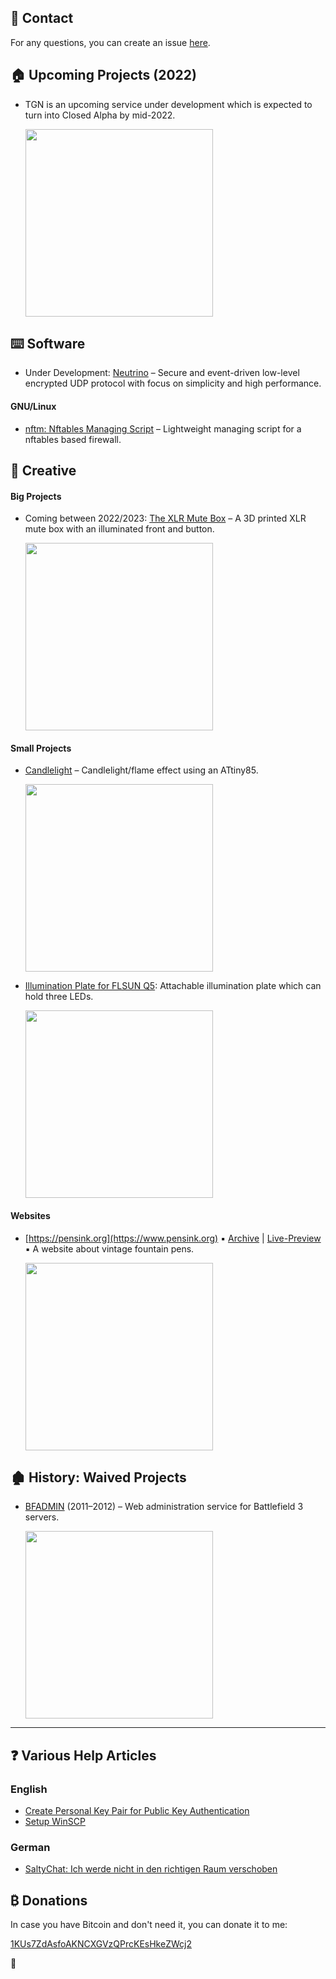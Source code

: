 ## 💬 Contact

For any questions, you can create an issue [here](https://github.com/etkaar/etkaar/issues/new).

## 🏠 Upcoming Projects (2022)

- TGN is an upcoming service under development which is expected to turn into Closed Alpha by mid-2022.

  <img src="https://user-images.githubusercontent.com/40885610/152909018-e2b8521c-71ee-49ff-a138-fe99d52a7f98.png" width="300">

## ⌨️ Software

- Under Development: [Neutrino](https://github.com/etkaar/Neutrino) – Secure and event-driven low-level encrypted UDP protocol with focus on simplicity and high performance.

#### GNU/Linux

- [nftm: Nftables Managing Script](https://github.com/etkaar/nftm) – Lightweight managing script for a nftables based firewall.

## 🔨 Creative

#### Big Projects

- Coming between 2022/2023: [The XLR Mute Box](https://github.com/etkaar/XRLMuteBox) – A 3D printed XLR mute box with an illuminated front and button.

  <img src="https://user-images.githubusercontent.com/40885610/141793683-0b01e464-6853-49d2-b352-b2d9b3b64beb.JPG" width="300">
  <!--<img src="https://user-images.githubusercontent.com/40885610/141793536-52e4b6b0-e5fc-47b2-93ac-ac41189b6144.jpg" width="300">-->

#### Small Projects

- [Candlelight](https://github.com/etkaar/CandleLight) – Candlelight/flame effect using an ATtiny85.
 
  <img src="https://user-images.githubusercontent.com/40885610/141792818-8703f7d4-e2ef-4772-93a8-222decf9cca6.jpg" width="300">

- [Illumination Plate for FLSUN Q5](https://github.com/etkaar/FLSUN-Q5): Attachable illumination plate which can hold three LEDs.

  <img src="https://user-images.githubusercontent.com/40885610/141792592-bca88512-9206-4ee9-a48f-094eb04fab95.jpg" width="300">

#### Websites

- [https://pensink.org](https://www.pensink.org) ▪ [Archive](https://github.com/etkaar/etkaar.github.io/tree/main/archive/pensink.org) | [Live-Preview](https://etkaar.github.io/archive/pensink.org/src/en/mabie-todd-swan-1060) ▪ A website about vintage fountain pens.

  [<img src="https://user-images.githubusercontent.com/40885610/145686763-54f8f877-ee97-449b-902f-2a01c958dbc0.png" width="300">](https://www.pensink.org)

## 🏚️ History: Waived Projects

- [BFADMIN](https://github.com/etkaar/archive/tree/main/BFADMIN) (2011–2012) – Web administration service for Battlefield 3 servers.
 
  [<img src="https://user-images.githubusercontent.com/40885610/152906682-99bbff62-86be-48af-902c-fe60ef86b385.png" width="300">](https://github.com/etkaar/archive/tree/main/BFADMIN)

---

## ❓ Various Help Articles

### English

- [Create Personal Key Pair for Public Key Authentication](https://github.com/etkaar/help/blob/main/PublicKeyAuthentication.md)
- [Setup WinSCP](https://github.com/etkaar/help/blob/main/SetupWinSCP.md)

### German

- [SaltyChat: Ich werde nicht in den richtigen Raum verschoben](https://github.com/etkaar/help/blob/main/SaltyChatDE.md)

## ₿ Donations

In case you have Bitcoin and don't need it, you can donate it to me:

[1KUs7ZdAsfoAKNCXGVzQPrcKEsHkeZWcj2](https://www.blockchain.com/btc/address/1KUs7ZdAsfoAKNCXGVzQPrcKEsHkeZWcj2)

🙊
